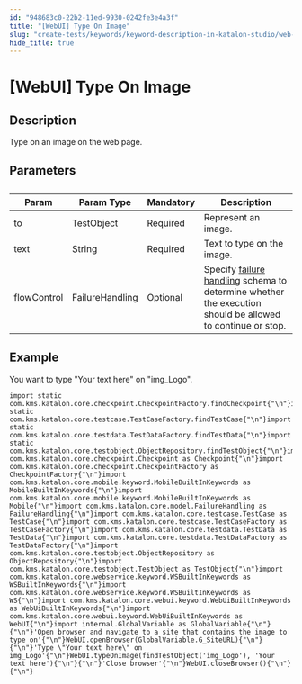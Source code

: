 ```yaml
---
id: "948683c0-22b2-11ed-9930-0242fe3e4a3f"
title: "[WebUI] Type On Image"
slug: "create-tests/keywords/keyword-description-in-katalon-studio/web-ui-keywords/webui-type-on-image"
hide_title: true
---
```


# <a id="id_0" class="anchor_top_offset"/><a id="ariaid-title1" class="anchor_top_offset"/>[WebUI] Type On Image


## <a id="id_0__id_1" class="anchor_top_offset"/>Description

              
<p xmlns="http://www.w3.org/1999/xhtml" className="p">Type on an image on the web page.</p> 
      

## <a id="id_0__id_2" class="anchor_top_offset"/>Parameters

              
<table xmlns="http://www.w3.org/1999/xhtml" className="table anchor_top_offset" id="id_0__2f7b7310-bb5d-4236-ae8e-591af4f84a44"><caption /><thead className="thead"><tr className><th className="entry anchor_top_offset" id="id_0__2f7b7310-bb5d-4236-ae8e-591af4f84a44__entry__1">Param</th><th className="entry anchor_top_offset" id="id_0__2f7b7310-bb5d-4236-ae8e-591af4f84a44__entry__2">Param Type</th><th className="entry anchor_top_offset" id="id_0__2f7b7310-bb5d-4236-ae8e-591af4f84a44__entry__3">Mandatory</th><th className="entry anchor_top_offset" id="id_0__2f7b7310-bb5d-4236-ae8e-591af4f84a44__entry__4">Description</th></tr></thead><tbody className="tbody"><tr className><td className="entry" headers="id_0__2f7b7310-bb5d-4236-ae8e-591af4f84a44__entry__1 id_0__2f7b7310-bb5d-4236-ae8e-591af4f84a44__entry__2 id_0__2f7b7310-bb5d-4236-ae8e-591af4f84a44__entry__3 id_0__2f7b7310-bb5d-4236-ae8e-591af4f84a44__entry__4 ">to</td><td className="entry" headers="id_0__2f7b7310-bb5d-4236-ae8e-591af4f84a44__entry__1 id_0__2f7b7310-bb5d-4236-ae8e-591af4f84a44__entry__2 id_0__2f7b7310-bb5d-4236-ae8e-591af4f84a44__entry__3 id_0__2f7b7310-bb5d-4236-ae8e-591af4f84a44__entry__4 ">TestObject</td><td className="entry" headers="id_0__2f7b7310-bb5d-4236-ae8e-591af4f84a44__entry__1 id_0__2f7b7310-bb5d-4236-ae8e-591af4f84a44__entry__2 id_0__2f7b7310-bb5d-4236-ae8e-591af4f84a44__entry__3 id_0__2f7b7310-bb5d-4236-ae8e-591af4f84a44__entry__4 ">Required</td><td className="entry" headers="id_0__2f7b7310-bb5d-4236-ae8e-591af4f84a44__entry__1 id_0__2f7b7310-bb5d-4236-ae8e-591af4f84a44__entry__2 id_0__2f7b7310-bb5d-4236-ae8e-591af4f84a44__entry__3 id_0__2f7b7310-bb5d-4236-ae8e-591af4f84a44__entry__4 ">Represent an image.</td></tr><tr className><td className="entry" headers="id_0__2f7b7310-bb5d-4236-ae8e-591af4f84a44__entry__1 id_0__2f7b7310-bb5d-4236-ae8e-591af4f84a44__entry__2 id_0__2f7b7310-bb5d-4236-ae8e-591af4f84a44__entry__3 id_0__2f7b7310-bb5d-4236-ae8e-591af4f84a44__entry__4 ">text</td><td className="entry" headers="id_0__2f7b7310-bb5d-4236-ae8e-591af4f84a44__entry__1 id_0__2f7b7310-bb5d-4236-ae8e-591af4f84a44__entry__2 id_0__2f7b7310-bb5d-4236-ae8e-591af4f84a44__entry__3 id_0__2f7b7310-bb5d-4236-ae8e-591af4f84a44__entry__4 ">String</td><td className="entry" headers="id_0__2f7b7310-bb5d-4236-ae8e-591af4f84a44__entry__1 id_0__2f7b7310-bb5d-4236-ae8e-591af4f84a44__entry__2 id_0__2f7b7310-bb5d-4236-ae8e-591af4f84a44__entry__3 id_0__2f7b7310-bb5d-4236-ae8e-591af4f84a44__entry__4 ">Required</td><td className="entry" headers="id_0__2f7b7310-bb5d-4236-ae8e-591af4f84a44__entry__1 id_0__2f7b7310-bb5d-4236-ae8e-591af4f84a44__entry__2 id_0__2f7b7310-bb5d-4236-ae8e-591af4f84a44__entry__3 id_0__2f7b7310-bb5d-4236-ae8e-591af4f84a44__entry__4 ">Text to type on the image.</td></tr><tr className><td className="entry" headers="id_0__2f7b7310-bb5d-4236-ae8e-591af4f84a44__entry__1 id_0__2f7b7310-bb5d-4236-ae8e-591af4f84a44__entry__2 id_0__2f7b7310-bb5d-4236-ae8e-591af4f84a44__entry__3 id_0__2f7b7310-bb5d-4236-ae8e-591af4f84a44__entry__4 ">flowControl</td><td className="entry" headers="id_0__2f7b7310-bb5d-4236-ae8e-591af4f84a44__entry__1 id_0__2f7b7310-bb5d-4236-ae8e-591af4f84a44__entry__2 id_0__2f7b7310-bb5d-4236-ae8e-591af4f84a44__entry__3 id_0__2f7b7310-bb5d-4236-ae8e-591af4f84a44__entry__4 ">FailureHandling</td><td className="entry" headers="id_0__2f7b7310-bb5d-4236-ae8e-591af4f84a44__entry__1 id_0__2f7b7310-bb5d-4236-ae8e-591af4f84a44__entry__2 id_0__2f7b7310-bb5d-4236-ae8e-591af4f84a44__entry__3 id_0__2f7b7310-bb5d-4236-ae8e-591af4f84a44__entry__4 ">Optional</td><td className="entry" headers="id_0__2f7b7310-bb5d-4236-ae8e-591af4f84a44__entry__1 id_0__2f7b7310-bb5d-4236-ae8e-591af4f84a44__entry__2 id_0__2f7b7310-bb5d-4236-ae8e-591af4f84a44__entry__3 id_0__2f7b7310-bb5d-4236-ae8e-591af4f84a44__entry__4 ">Specify <a className="xref" href="/maintain/configure-failure-handling-settings-in-katalon-studio">failure handling</a> schema to         determine whether the execution should be allowed to continue or         stop.</td></tr></tbody></table> 
      

## <a id="id_0__id_3" class="anchor_top_offset"/>Example 

              
<p xmlns="http://www.w3.org/1999/xhtml" className="p">You want to type "Your text here" on "img_Logo".</p> 
              
<pre xmlns="http://www.w3.org/1999/xhtml" className="pre codeblock"><code>import static com.kms.katalon.core.checkpoint.CheckpointFactory.findCheckpoint{"\n"}import static com.kms.katalon.core.testcase.TestCaseFactory.findTestCase{"\n"}import static com.kms.katalon.core.testdata.TestDataFactory.findTestData{"\n"}import static com.kms.katalon.core.testobject.ObjectRepository.findTestObject{"\n"}import com.kms.katalon.core.checkpoint.Checkpoint as Checkpoint{"\n"}import com.kms.katalon.core.checkpoint.CheckpointFactory as CheckpointFactory{"\n"}import com.kms.katalon.core.mobile.keyword.MobileBuiltInKeywords as MobileBuiltInKeywords{"\n"}import com.kms.katalon.core.mobile.keyword.MobileBuiltInKeywords as Mobile{"\n"}import com.kms.katalon.core.model.FailureHandling as FailureHandling{"\n"}import com.kms.katalon.core.testcase.TestCase as TestCase{"\n"}import com.kms.katalon.core.testcase.TestCaseFactory as TestCaseFactory{"\n"}import com.kms.katalon.core.testdata.TestData as TestData{"\n"}import com.kms.katalon.core.testdata.TestDataFactory as TestDataFactory{"\n"}import com.kms.katalon.core.testobject.ObjectRepository as ObjectRepository{"\n"}import com.kms.katalon.core.testobject.TestObject as TestObject{"\n"}import com.kms.katalon.core.webservice.keyword.WSBuiltInKeywords as WSBuiltInKeywords{"\n"}import com.kms.katalon.core.webservice.keyword.WSBuiltInKeywords as WS{"\n"}import com.kms.katalon.core.webui.keyword.WebUiBuiltInKeywords as WebUiBuiltInKeywords{"\n"}import com.kms.katalon.core.webui.keyword.WebUiBuiltInKeywords as WebUI{"\n"}import internal.GlobalVariable as GlobalVariable{"\n"}{"\n"}'Open browser and navigate to a site that contains the image to type on'{"\n"}WebUI.openBrowser(GlobalVariable.G_SiteURL){"\n"}{"\n"}'Type \"Your text here\" on img_Logo'{"\n"}WebUI.typeOnImage(findTestObject('img_Logo'), 'Your text here'){"\n"}{"\n"}'Close browser'{"\n"}WebUI.closeBrowser(){"\n"}{"\n"}</code></pre> 
            
